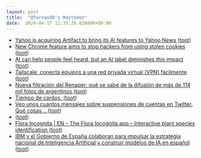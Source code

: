 ```yaml
---
layout: post
title:  "@fernand0's Mastodon"
date:  2024-04-17 11:35:26.828000+00:00
---
```

*  [Yahoo is acquiring Artifact to bring its AI features to Yahoo News ](https://www.theverge.com/2024/4/2/24118436/yahoo-news-artifact-acquisitio) ([toot](https://mastodon.social/@fernand0/112286349841337354))
*  [New Chrome feature aims to stop hackers from using stolen cookies ](https://www.bleepingcomputer.com/news/security/new-chrome-feature-aims-to-stop-hackers-from-using-stolen-cookies) ([toot](https://mastodon.social/@fernand0/112286014688114871))
*  [AI can help people feel heard, but an AI label diminishes this impact   ](https://www.pnas.org/doi/10.1073/pnas.2319112121) ([toot](https://mastodon.social/@fernand0/112285837560383135))
*  [Tailscale, conecta equipos a una red privada virtual (VPN) fácilmente ](https://geekland.eu/tailscale-conecta-equipos-a-una-red-privada-virtual-vpn-facilmente) ([toot](https://mastodon.social/@fernand0/112285591128794717))
*  [Nueva filtración del Renaper: qué se sabe de la difusión de más de 114 mil fotos de argentinos ](https://medium.com/@juanbrodersen/nueva-filtraci%C3%B3n-del-renaper-qu%C3%A9-se-sabe-de-la-difusi%C3%B3n-de-m%C3%A1s-de-114-mil-fotos-de-argentinos-9d5d14f5a64) ([toot](https://mastodon.social/@fernand0/112284031444921243))
*  [Tiempo de cardos. ](https://avecesunafoto.wordpress.com/2024/04/16/tiempo-de-cardos-2) ([toot](https://mastodon.social/@fernand0/112282688662717572))
*  [Veo unos cuantos mensajes sobre suspensiones de cuentas en Twitter. Qué cosas .. ](https://mastodon.social/@fernand0/112282661268336698) ([toot](https://mastodon.social/@fernand0/112282661268336698))
*  [ ](https://mastodon.social/users/fernand0/statuses/112282291436314146/activity) ([toot](https://mastodon.social/users/fernand0/statuses/112282291436314146/activity))
*  [Flora Incognita \| EN – The Flora Incognita app – Interactive plant species identification ](https://floraincognita.com) ([toot](https://mastodon.social/@fernand0/112281980001725425))
*  [IBM y el Gobierno de España colaboran para impulsar la estrategia nacional de Inteligencia Artificial y construir modelos de IA en español ](https://www.laecuaciondigital.com/tecnologias/inteligencia-artificial/ibm-y-el-gobierno-de-espana-colaboran-para-impulsar-la-estrategia-nacional-de-inteligencia-artificial-y-construir-modelos-de-ia-en-espanol) ([toot](https://mastodon.social/@fernand0/112281901040311338))
